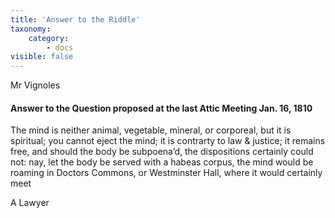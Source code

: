```yaml
---
title: 'Answer to the Riddle'
taxonomy:
    category:
        - docs
visible: false
---
```


<div class="author">Mr Vignoles</div>

#### Answer to the Question proposed at the last Attic Meeting Jan. 16, 1810

The mind is neither animal, vegetable, mineral, or corporeal, but it is spiritual; you cannot eject the mind; it is contrarty to law & justice; it remains free, and should the body be subpoena’d, the dispositions certainly could not: nay, let the body be served with a habeas corpus, the mind would be roaming in Doctors Commons, or Westminster Hall, where it would certainly meet

A Lawyer